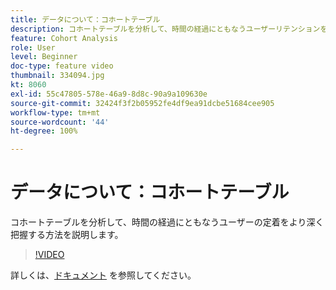 ```yaml
---
title: データについて：コホートテーブル
description: コホートテーブルを分析して、時間の経過にともなうユーザーリテンションをより深く把握する方法を説明します。
feature: Cohort Analysis
role: User
level: Beginner
doc-type: feature video
thumbnail: 334094.jpg
kt: 8060
exl-id: 55c47805-578e-46a9-8d8c-90a9a109630e
source-git-commit: 32424f3f2b05952fe4df9ea91dcbe51684cee905
workflow-type: tm+mt
source-wordcount: '44'
ht-degree: 100%

---
```


# データについて：コホートテーブル

コホートテーブルを分析して、時間の経過にともなうユーザーの定着をより深く把握する方法を説明します。

>[!VIDEO](https://video.tv.adobe.com/v/334094/?quality=12&learn=on)

詳しくは、[ドキュメント](https://experienceleague.adobe.com/docs/analytics/analyze/analysis-workspace/visualizations/cohort-table/cohort-analysis.html?lang=ja) を参照してください。
